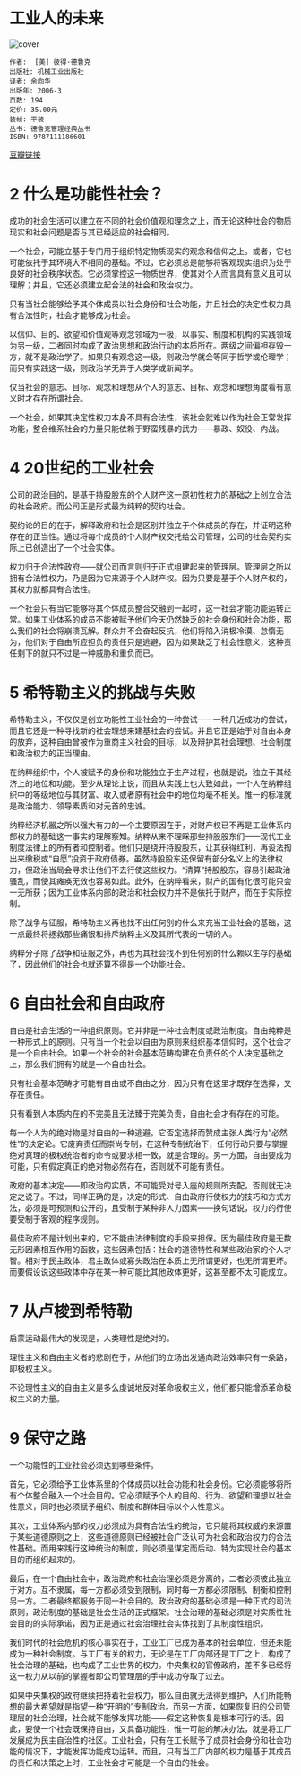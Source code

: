 # 工业人的未来
![cover](https://img3.doubanio.com/lpic/s27266101.jpg)

    作者:  [美] 彼得·德鲁克 
    出版社: 机械工业出版社
    译者: 余向华 
    出版年: 2006-3
    页数: 194
    定价: 35.00元
    装帧: 平装
    丛书: 德鲁克管理经典丛书
    ISBN: 9787111186601

[豆瓣链接](https://book.douban.com/subject/1759792/)

# 2 什么是功能性社会？
成功的社会生活可以建立在不同的社会价值观和理念之上，而无论这种社会的物质现实和社会问题是否与其已经适应的社会相同。

一个社会，可能立基于专门用于组织特定物质现实的观念和信仰之上。或者，它也可能依托于其环境大不相同的基础。不过，它必须总是能够将客观现实组织为处于良好的社会秩序状态。它必须掌控这一物质世界，使其对个人而言具有意义且可以理解；并且，它还必须建立起合法的社会和政治权力。

只有当社会能够给予其个体成员以社会身份和社会功能，并且社会的决定性权力具有合法性时，社会才能够成为社会。

以信仰、目的、欲望和价值观等观念领域为一极，以事实、制度和机构的实践领域为另一级，二者同时构成了政治思想和政治行动的本质所在。两级之间偏袒存毁一方，就不是政治学了。如果只有观念这一级，则政治学就会等同于哲学或伦理学；而只有实践这一级，则政治学无异于人类学或新闻学。

仅当社会的意志、目标、观念和理想从个人的意志、目标、观念和理想角度看有意义时才存在所谓社会。

一个社会，如果其决定性权力本身不具有合法性，该社会就难以作为社会正常发挥功能，整合维系社会的力量只能依赖于野蛮残暴的武力——暴政、奴役、内战。

# 4 20世纪的工业社会
公司的政治目的，是基于持股股东的个人财产这一原初性权力的基础之上创立合法的社会政府。而公司正是形式最为纯粹的契约社会。

契约论的目的在于，解释政府和社会是区别并独立于个体成员的存在，并证明这种存在的正当性。通过将每个成员的个人财产权交托给公司管理，公司的社会契约实际上已创造出了一个社会实体。

权力归于合法性政府——就公司而言则归于正式组建起来的管理层。管理层之所以拥有合法性权力，乃是因为它来源于个人财产权。因为只要是基于个人财产权的，其权力就都具有合法性。

一个社会只有当它能够将其个体成员整合交融到一起时，这一社会才能功能运转正常。如果工业体系的成员不能被赋予他们今天仍然缺乏的社会身份和社会功能，那么我们的社会将崩溃瓦解。群众并不会奋起反抗，他们将陷入消极冷漠、怠惰无为，他们对于自由所应担负的责任只是逃避，因为如果缺乏了社会性意义，这种责任剩下的就只不过是一种威胁和重负而已。

# 5 希特勒主义的挑战与失败
希特勒主义，不仅仅是创立功能性工业社会的一种尝试——一种几近成功的尝试，而且它还是一种寻找新的社会理想来建基社会的尝试。并且它正是始于对自由本身的放弃，这种自由曾被作为重商主义社会的目标，以及辩护其社会理想、社会制度和政治权力的正当理由。

在纳粹组织中，个人被赋予的身份和功能独立于生产过程，也就是说，独立于其经济上的地位和功能。至少从理论上说，而且从实践上也大致如此，一个人在纳粹组织中的等级地位与其财富、收入或者原有社会中的地位均毫不相关。惟一的标准就是政治能力、领导素质和对元首的忠诚。

纳粹经济机器之所以强大有力的一个主要原因在于，对财产权已不再是工业体系内部权力的基础这一事实的理解察知。纳粹从来不理睬那些持股股东们——现代工业制度法律上的所有者和控制者。他们只是绕开持股股东，让其获得红利，再设法掏出来缴税或“自愿”投资于政府债券。虽然持股股东还保留有部分名义上的法律权力，但政治当局会寻求让他们不去行使这些权力。“清算”持股股东，容易引起政治骚乱，而使其瘫痪无效也容易如此。此外，在纳粹看来，财产的国有化很可能只会一无所获；因为工业体系内部的政治和社会权力并不是依托于财产，而在于实际控制。

除了战争与征服，希特勒主义再也找不出任何别的什么来充当工业社会的基础，这一点最终将拯救那些痛恨和排斥纳粹主义及其所代表的一切的人。

纳粹分子除了战争和征服之外，再也为其社会找不到任何别的什么赖以生存的基础了，因此他们的社会也就还算不得是一个功能社会。

# 6 自由社会和自由政府
自由是社会生活的一种组织原则。它并非是一种社会制度或政治制度。自由纯粹是一种形式上的原则。只有当一个社会以自由为原则来组织基本信仰时，这个社会才是一个自由社会。如果一个社会的社会基本范畴构建在负责任的个人决定基础之上，那么我们拥有的就是一个自由社会。

只有社会基本范畴才可能有自由或不自由之分，因为只有在这里才既存在选择，又存在责任。

只有看到人本质内在的不完美且无法臻于完美负责，自由社会才有存在的可能。

每一个人为的绝对物是对自由的一种逃避。它否定选择而赞成主张人类行为“必然性”的决定论。它废弃责任而崇尚专制，在这种专制统治下，任何行动只要与掌握绝对真理的极权统治者的命令或要求相一致，就是合理的。另一方面，自由要成为可能，只有假定真正的绝对物必然存在，否则就不可能有责任。

政府的基本决定——即政治的实质，不可能受对号入座的规则所支配，否则就无决定之说了。不过，同样正确的是，决定的形式、自由政府行使权力的技巧和方式方法，必须是可预测和公开的，且受制于某种非人力因素——换句话说，权力的行使要受制于客观的程序规则。

最佳政府不是计划出来的，它不能由法律制度的手段来担保。因为最佳政府是无数无形因素相互作用的函数，这些因素包括：社会的道德特性和某些政治家的个人才智。相对于民主政体，君主政体或寡头政治在本质上无所谓更好，也无所谓更坏。而要假设说这些政体中存在某一种可能比其他政体更好，这甚至都不太可能成立。

# 7 从卢梭到希特勒
启蒙运动最伟大的发现是，人类理性是绝对的。

理性主义和自由主义者的悲剧在于，从他们的立场出发通向政治效率只有一条路，即极权主义。

不论理性主义的自由主义是多么虔诚地反对革命极权主义，他们都只能增添革命极权主义的力量。

# 9 保守之路
一个功能性的工业社会必须达到哪些条件。

首先，它必须给予工业体系里的个体成员以社会功能和社会身份。它必须能够将所有个体整合融入一个社会目的。它必须赋予个人的目的、行为、欲望和理想以社会性意义，同时也必须赋予组织、制度和群体目标以个人性意义。

其次，工业体系内部的权力必须成为具有合法性的统治，它只能将其权威的来源置于某些道德原则之上，这些道德原则已经被社会广泛认可为社会和政治权力的合法性基础。而用来践行这种统治的制度，则必须是谋定而后动、特为实现社会的基本目的而组织起来的。

最后，在一个自由社会中，政治政府和社会治理必须是分离的，二者必须彼此独立于对方。互不隶属，每一方都必须受到限制，同时每一方都必须限制、制衡和控制另一方。二者最终都服务于同一社会目的。政治政府的基础必须是一种正式的司法原则，政治制度的基础是社会生活的正式框架。社会治理的基础必须是对实质性社会目的的实际承诺，因为正是通过社会治理社会实体找到了其制度性组织。

我们时代的社会危机的核心事实在于，工业工厂已成为基本的社会单位，但还未能成为一种社会制度。与工厂有关的权力，无论是在工厂内部还是工厂之上，构成了社会治理的基础，也构成了工业世界的权力。中央集权的官僚政府，差不多已经将这一权力从以前的掌握者即公司管理层的手中成功夺取了过去。

如果中央集权的政府继续把持着社会权力，那么自由就无法得到维护，人们所能畅想的最大希望就是指望一种“开明的”专制政治。而另一方面，如果恢复旧的公司管理层的社会治理，社会就不能够发挥功能——假定这种恢复是根本可行的话。因此，要使一个社会既保持自由，又具备功能性，惟一可能的解决办法，就是将工厂发展成为民主自治性的社区。工业社会，只有在工长赋予了成员社会身份和社会功能的情况下，才能发挥功能成功运转。而且，只有当工厂内部的权力是基于其成员的责任和决策之上时，工业社会才可能是一个自由的社会。
